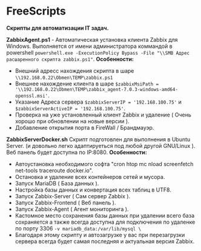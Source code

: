 # FreeScripts
**Скрипты для автоматизации IT задач.**

**ZabbixAgent.ps1** - Автоматическая установка клиента Zabbix для Windows.
Выполняется от имени администратора коммандой в powershell `powershell.exe -ExecutionPolicy Bypass -File "\\SMB Адрес расшаренного скрипта zabbix.ps1"`.
**Особенности:**
- Внешний адресс нахождения скрипта в шаре `\\192.168.0.22\Obmen\TEMP\zabbix.ps1`
- Внешнее нахождение клиента в шаре `$zabbixMsiPath = '\\192.168.0.22\Obmen\TEMP\zabbix_agent-7.0.3-windows-amd64-openssl.msi'`.
- Указание Адреса сервера `$zabbixServerIP = '192.168.100.75'` и `$zabbixServerActiveIP = '192.168.100.75'`.
- Проверка на уже установленный клиент Zabbix и удаление ( Очень хорошо при обновлении на новые версии ).
- Добавление открытия порта в  FireWall / Брандмауэр.

**ZabbixServerDocker.sh**
Скрипт подготовлен для выполнения в Ubuntu Server. (и довольно легко адаптируеться под любой другой GNU/Linux ).
Веб панель будет доступна по IP:8080.
**Особенности:**
- Автоустановка необходимого софта "cron htop mc nload screenfetch net-tools traceroute docker.io".
- Остановка и удаление всех контейнеров сетей и мусора.
- Запуск MariaDB ( База данных ).
- Настройка базы данных и конвертация всех таблиц в UTF8.
- Запуск Zabbix-Server ( Сам сервер Zabbix ).
- Запуск Zabbix-Frontend ( Веб панель ).
- Запуск Zabbix-Agent ( Агент мониторинга ).
- Кастомное место сохранения базы данных при удалении всего база сохраняется а также всегда доступна для подключения по удаленке по порту 3306 `-v mariadb_data:/var/lib/mysql \`
- Благодаря этому скрипту и автозагрузке у вас при перезагрузки сервера всегда будет самая последняя и актуальная версия Zabbix.
